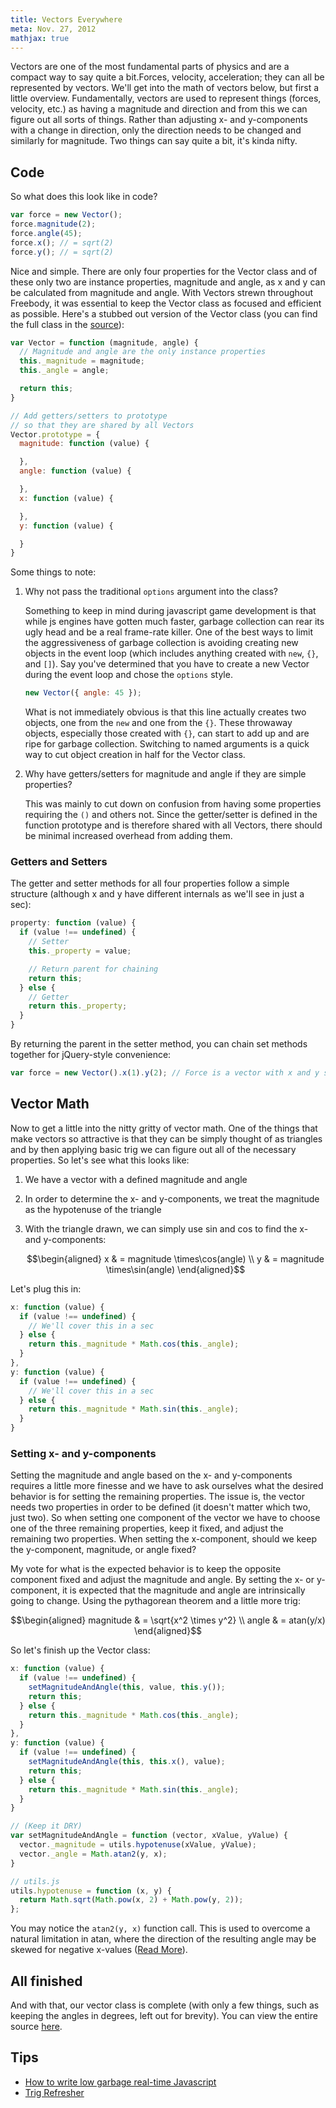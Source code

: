 ```yaml
---
title: Vectors Everywhere
meta: Nov. 27, 2012
mathjax: true
---
```

Vectors are one of the most fundamental parts of physics and are a compact way to say quite a bit.Forces, velocity, acceleration; they can all be represented by vectors. We'll get into the math of vectors below, but first a little overview. Fundamentally, vectors are used to represent things (forces, velocity, etc.) as having a magnitude and direction and from this we can figure out all sorts of things. Rather than adjusting x- and y-components with a change in direction, only the direction needs to be changed and similarly for magnitude. Two things can say quite a bit, it's kinda nifty.

## Code

So what does this look like in code?

```js
var force = new Vector(); 
force.magnitude(2); 
force.angle(45); 
force.x(); // = sqrt(2) 
force.y(); // = sqrt(2)
```

Nice and simple. There are only four properties for the Vector class and of these only two are instance properties, magnitude and angle, as x and y can be calculated from magnitude and angle. With Vectors strewn throughout Freebody, it was essential to keep the Vector class as focused and efficient as possible. Here's a stubbed out version of the Vector class (you can find the full class in the <a href="https://github.com/timhall/freebody.js" target="_blank">source</a>):

```js
var Vector = function (magnitude, angle) { 
  // Magnitude and angle are the only instance properties 
  this._magnitude = magnitude; 
  this._angle = angle; 

  return this;
} 

// Add getters/setters to prototype  
// so that they are shared by all Vectors 
Vector.prototype = { 
  magnitude: function (value) { 

  }, 
  angle: function (value) { 

  }, 
  x: function (value) { 

  }, 
  y: function (value) { 

  }
}
```

Some things to note:

1.  Why not pass the traditional `options` argument into the class?
    
    Something to keep in mind during javascript game development is that while js engines have gotten much faster, garbage collection can rear its ugly head and be a real frame-rate killer. One of the best ways to limit the aggressiveness of garbage collection is avoiding creating new objects in the event loop (which includes anything created with `new`, `{}`, and `[]`). Say you've determined that you have to create a new Vector during the event loop and chose the `options` style.

    ```js
    new Vector({ angle: 45 });
    ```

    What is not immediately obvious is that this line actually creates two objects, one from the `new` and one from the `{}`. These throwaway objects, especially those created with `{}`, can start to add up and are ripe for garbage collection. Switching to named arguments is a quick way to cut object creation in half for the Vector class.
2.  Why have getters/setters for magnitude and angle if they are simple properties?

    This was mainly to cut down on confusion from having some properties requiring the `()` and others not. Since the getter/setter is defined in the function prototype and is therefore shared with all Vectors, there should be minimal increased overhead from adding them.

### Getters and Setters

The getter and setter methods for all four properties follow a simple structure (although x and y have different internals as we'll see in just a sec):

```js
property: function (value) { 
  if (value !== undefined) { 
    // Setter 
    this._property = value; 

    // Return parent for chaining 
    return this; 
  } else { 
    // Getter 
    return this._property; 
  }   
}
```

By returning the parent in the setter method, you can chain set methods together for jQuery-style convenience:

```js
var force = new Vector().x(1).y(2); // Force is a vector with x and y set
```

## Vector Math

Now to get a little into the nitty gritty of vector math. One of the things that make vectors so attractive is that they can be simply thought of as triangles and by then applying basic trig we can figure out all of the necessary properties. So let's see what this looks like:

1.  We have a vector with a defined magnitude and angle
2.  In order to determine the x- and y-components, we treat the magnitude as the hypotenuse of the triangle
3.  With the triangle drawn, we can simply use sin and cos to find the x- and y-components:

    $$\begin{aligned} 
    x & = magnitude \times\cos(angle) \\ 
    y & = magnitude \times\sin(angle) 
    \end{aligned}$$

Let's plug this in:

```js
x: function (value) {
  if (value !== undefined) {
    // We'll cover this in a sec
  } else {
    return this._magnitude * Math.cos(this._angle);
  }
},
y: function (value) {
  if (value !== undefined) {
    // We'll cover this in a sec
  } else {
    return this._magnitude * Math.sin(this._angle);
  }
}
```

### Setting x- and y-components

Setting the magnitude and angle based on the x- and y-components requires a little more finesse and we have to ask ourselves what the desired behavior is for setting the remaining properties. The issue is, the vector needs two properties in order to be defined (it doesn't matter which two, just two). So when setting one component of the vector we have to choose one of the three remaining properties, keep it fixed, and adjust the remaining two properties. When setting the x-component, should we keep the y-component, magnitude, or angle fixed?

My vote for what is the expected behavior is to keep the opposite component fixed and adjust the magnitude and angle. By setting the x- or y-component, it is expected that the magnitude and angle are intrinsically going to change. Using the pythagorean theorem and a little more trig:

$$\begin{aligned} 
magnitude & = \sqrt{x^2 \times y^2} \\
angle & = atan(y/x)
\end{aligned}$$

So let's finish up the Vector class:

```js
x: function (value) {
  if (value !== undefined) {
    setMagnitudeAndAngle(this, value, this.y());
    return this;
  } else {
    return this._magnitude * Math.cos(this._angle);
  }
},
y: function (value) { 
  if (value !== undefined) {
    setMagnitudeAndAngle(this, this.x(), value);
    return this;
  } else {
    return this._magnitude * Math.sin(this._angle);
  }
} 

// (Keep it DRY)
var setMagnitudeAndAngle = function (vector, xValue, yValue) {
  vector._magnitude = utils.hypotenuse(xValue, yValue);
  vector._angle = Math.atan2(y, x);
}

// utils.js
utils.hypotenuse = function (x, y) {
  return Math.sqrt(Math.pow(x, 2) + Math.pow(y, 2));
};
```

You may notice the <code>atan2(y, x)</code> function call. This is used to overcome a natural limitation in atan, where the direction of the resulting angle may be skewed for negative x-values (<a href="http://www.khanacademy.org/math/trigonometry/v/inverse-trig-functions--arctan" target="_blank">Read More</a>).

## All finished

And with that, our vector class is complete (with only a few things, such as keeping the angles in degrees, left out for brevity). You can view the entire source <a href="https://github.com/timhall/freebody.js" target="_blank">here</a>.

## Tips

- <a href="https://www.scirra.com/blog/76/how-to-write-low-garbage-real-time-javascript" target="_blank">How to write low garbage real-time Javascript</a>
- <a href="http://www.khanacademy.org/math/trigonometry" target="_blank">Trig Refresher</a>